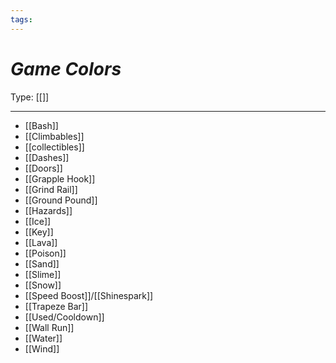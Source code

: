 ```yaml
---
tags:
---
```

# _Game Colors_

Type: [[]]

----

* [[Bash]]
* [[Climbables]]
* [[collectibles]]
* [[Dashes]]
* [[Doors]]
* [[Grapple Hook]]
* [[Grind Rail]]
* [[Ground Pound]]
* [[Hazards]]
* [[Ice]]
* [[Key]]
* [[Lava]]
* [[Poison]]
* [[Sand]]
* [[Slime]]
* [[Snow]]
* [[Speed Boost]]/[[Shinespark]]
* [[Trapeze Bar]]
* [[Used/Cooldown]]
* [[Wall Run]]
* [[Water]]
* [[Wind]]